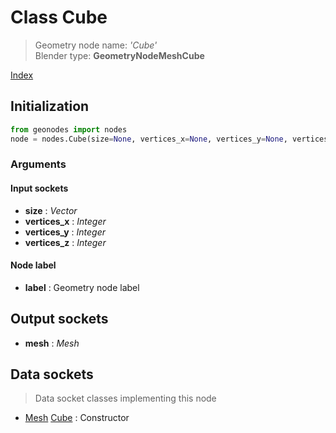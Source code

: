 
# Class Cube

> Geometry node name: _'Cube'_<br>Blender type:  **GeometryNodeMeshCube**


[Index](/docs/index.md)

## Initialization


```python
from geonodes import nodes
node = nodes.Cube(size=None, vertices_x=None, vertices_y=None, vertices_z=None, label=None)
```


### Arguments


#### Input sockets



- **size** : _Vector_
- **vertices_x** : _Integer_
- **vertices_y** : _Integer_
- **vertices_z** : _Integer_



#### Node label



- **label** : Geometry node label



## Output sockets



- **mesh** : _Mesh_



## Data sockets

> Data socket classes implementing this node




- [Mesh](../sockets/Mesh.md) [Cube](../sockets/Mesh.md#cube) : Constructor


